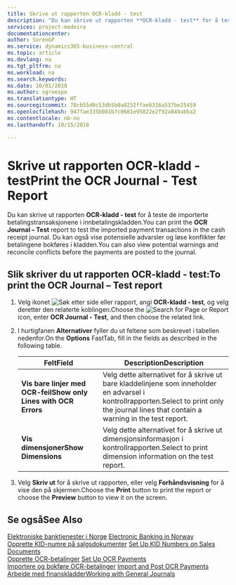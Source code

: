 ```yaml
---
title: Skrive ut rapporten OCR-kladd - test
description: "Du kan skrive ut rapporten **OCR-kladd - test** for å teste de importerte betalingstransaksjonene i innbetalingskladden."
services: project-madeira
documentationcenter: 
author: SorenGP
ms.service: dynamics365-business-central
ms.topic: article
ms.devlang: na
ms.tgt_pltfrm: na
ms.workload: na
ms.search.keywords: 
ms.date: 10/01/2018
ms.author: sgroespe
ms.translationtype: HT
ms.sourcegitcommit: 78cb55d0c53db5b0a8252ffae6316a537be25459
ms.openlocfilehash: 947fae335b081b7c0681e95822e2f92a849abba2
ms.contentlocale: nb-no
ms.lasthandoff: 10/15/2018

---
```

# <a name="print-the-ocr-journal---test-report"></a><span data-ttu-id="de076-103">Skrive ut rapporten OCR-kladd - test</span><span class="sxs-lookup"><span data-stu-id="de076-103">Print the OCR Journal - Test Report</span></span>
<span data-ttu-id="de076-104">Du kan skrive ut rapporten **OCR-kladd - test** for å teste de importerte betalingstransaksjonene i innbetalingskladden.</span><span class="sxs-lookup"><span data-stu-id="de076-104">You can print the **OCR Journal – Test** report to test the imported payment transactions in the cash receipt journal.</span></span> <span data-ttu-id="de076-105">Du kan også vise potensielle advarsler og løse konflikter før betalingene bokføres i kladden.</span><span class="sxs-lookup"><span data-stu-id="de076-105">You can also view potential warnings and reconcile conflicts before the payments are posted to the journal.</span></span>  

## <a name="to-print-the-ocr-journal--test-report"></a><span data-ttu-id="de076-106">Slik skriver du ut rapporten OCR-kladd - test:</span><span class="sxs-lookup"><span data-stu-id="de076-106">To print the OCR Journal – Test report</span></span>  

1.  <span data-ttu-id="de076-107">Velg ikonet ![Søk etter side eller rapport](../../media/ui-search/search_small.png "Søk etter side eller rapport"), angi **OCR-kladd - test**, og velg deretter den relaterte koblingen.</span><span class="sxs-lookup"><span data-stu-id="de076-107">Choose the ![Search for Page or Report](../../media/ui-search/search_small.png "Search for Page or Report icon") icon, enter **OCR Journal - Test**, and then choose the related link.</span></span>  
2.  <span data-ttu-id="de076-108">I hurtigfanen **Alternativer** fyller du ut feltene som beskrevet i tabellen nedenfor.</span><span class="sxs-lookup"><span data-stu-id="de076-108">On the **Options** FastTab, fill in the fields as described in the following table.</span></span>  

    |<span data-ttu-id="de076-109">Felt</span><span class="sxs-lookup"><span data-stu-id="de076-109">Field</span></span>|<span data-ttu-id="de076-110">Description</span><span class="sxs-lookup"><span data-stu-id="de076-110">Description</span></span>|  
    |---------------------------------|---------------------------------------|  
    |<span data-ttu-id="de076-111">**Vis bare linjer med OCR-feil**</span><span class="sxs-lookup"><span data-stu-id="de076-111">**Show only Lines with OCR Errors**</span></span>|<span data-ttu-id="de076-112">Velg dette alternativet for å skrive ut bare kladdelinjene som inneholder en advarsel i kontrollrapporten.</span><span class="sxs-lookup"><span data-stu-id="de076-112">Select to print only the journal lines that contain a warning in the test report.</span></span>|  
    |<span data-ttu-id="de076-113">**Vis dimensjoner**</span><span class="sxs-lookup"><span data-stu-id="de076-113">**Show Dimensions**</span></span>|<span data-ttu-id="de076-114">Velg dette alternativet for å skrive ut dimensjonsinformasjon i kontrollrapporten.</span><span class="sxs-lookup"><span data-stu-id="de076-114">Select to print dimension information on the test report.</span></span>|  

3.  <span data-ttu-id="de076-115">Velg **Skriv ut** for å skrive ut rapporten, eller velg **Forhåndsvisning** for å vise den på skjermen.</span><span class="sxs-lookup"><span data-stu-id="de076-115">Choose the **Print** button to print the report or choose the **Preview** button to view it on the screen.</span></span>  

## <a name="see-also"></a><span data-ttu-id="de076-116">Se også</span><span class="sxs-lookup"><span data-stu-id="de076-116">See Also</span></span>  
 <span data-ttu-id="de076-117">[Elektroniske banktjenester i Norge](electronic-banking-in-norway.md) </span><span class="sxs-lookup"><span data-stu-id="de076-117">[Electronic Banking in Norway](electronic-banking-in-norway.md) </span></span>  
 <span data-ttu-id="de076-118">[Opprette KID-numre på salgsdokumenter](how-to-set-up-kid-numbers-on-sales-documents.md) </span><span class="sxs-lookup"><span data-stu-id="de076-118">[Set Up KID Numbers on Sales Documents](how-to-set-up-kid-numbers-on-sales-documents.md) </span></span>  
 <span data-ttu-id="de076-119">[Opprette OCR-betalinger](how-to-set-up-ocr-payments.md) </span><span class="sxs-lookup"><span data-stu-id="de076-119">[Set Up OCR Payments](how-to-set-up-ocr-payments.md) </span></span>  
 <span data-ttu-id="de076-120">[Importere og bokføre OCR-betalinger](how-to-import-and-post-ocr-payments.md) </span><span class="sxs-lookup"><span data-stu-id="de076-120">[Import and Post OCR Payments](how-to-import-and-post-ocr-payments.md) </span></span>  
 [<span data-ttu-id="de076-121">Arbeide med finanskladder</span><span class="sxs-lookup"><span data-stu-id="de076-121">Working with General Journals</span></span>](../../ui-work-general-journals.md)


